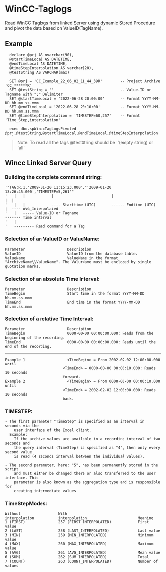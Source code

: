 # WinCC-Taglogs
Read WinCC Taglogs from linked Server using dynamic Stored Procedure and pivot the data based on ValueID(TagName).


## Example 
```
  declare @prj AS nvarchar(90),
  @startTimeLocal AS DATETIME,
  @endTimeLocal AS DATETIME,
  @timeStepInterpolation AS varchar(20),
  @testString AS VARCHAR(max)

  SET @prj = 'CC_Example_22_06_02_11_44_39R'        -- Project Archive 'CC_******R'
  SET @testString = ''                              -- Value-ID or Tagname with ";" Delimiter
  SET @startTimeLocal = '2022-06-28 20:00:00'       -- Format YYYY-MM-DD hh.mm.ss.mmm
  SET @endTimeLocal = '2022-06-28 20:10:00'         -- Format YYYY-MM-DD hh.mm.ss.mmm
  SET @timeStepInterpolation = 'TIMESTEP=60,257'    -- Format 'Time_Step,interpolation'

  exec dbo.spWinccTagLogsPivoted @prj,@testString,@startTimeLocal,@endTimeLocal,@timeStepInterpolation
```

> Note: To read all the tags @testString should be ''(empty string) or 'all'

## Wincc Linked Server Query


### Building the complete command string:

	'"TAG:R,1,'2009-01-20 11:15:23.000',"'2009-01-20 13:26:45.000','TIMESTEP=5,261'"
	'   |   |            |                          |                        |  |
	'   |   |            ---- Starttime (UTC)       ------ Endtime (UTC)     |  ---- AVG_Interpolated
	'   |   ----- Value-ID or Tagname                                        ------- Time interval
	'   |
	'   --------- Read command for a Tag

### Selection of an ValueID or ValueName:

	Parameter                   Description
	ValueID                     ValueID from the database table.
	ValueName                   ValueName in the format "ArchiveName\\ValueName". The ValurName must be enclosed by single quotation marks.

### Selection of an absolute Time Interval:
	Parameter                   Description   
	TimeBegin                   Start time in the format YYYY-MM-DD hh.mm.ss.mmm
	TimeEnd                     End time in the format YYYY-MM-DD hh.mm.ss.mmm

### Selection of a relative Time Interval:

	Parameter                   Description       
	TimeBegin                   0000-00-00 00:00:00.000: Reads from the beginning of the recording.
	TimeEnd                     0000-00-00 00:00:00.000: Reads until the end of the recording.
----
	Example 1                   <TimeBegin> = From 2002-02-02 12:00:00.000 until
                              <TimeEnd> = 0000-00-00 00:00:10.000: Reads 10 seconds
                              forward.
	Example 2                   <TimeBegin> = From 0000-00-00 00:00:10.000 until
                              <TimeEnd> = 2002-02-02 12:00:00.000: Reads 10 seconds
                              back.

### TIMESTEP:

	- The first parameter "TimeStep" is specified as an interval in seconds via the
		user interface of the Excel client.
      Example:
        If the archive values are available in a recording interval of two seconds and
        the query interval (TimeStep) is specified as "4", then only every second value
        is read (4 seconds interval between the individual values).

	- The second parameter, here: "5", has been permanently stored in the script
		and must either be changed there or also transferred to the user interface. This
		parameter is also known as the aggregation type and is responsible for
		creating intermediate values

### TimeStepModes:

	Without                 With
	interpolation           interpolation                       Meaning
	1 (FIRST)               257 (FIRST_INTERPOLATED)            First value
	2 (LAST)                258 (LAST_INTERPOLATED)             Last value
	3 (MIN)                 259 (MIN_INTERPOLATED)              Minimum value
	4 (MAX)                 260 (MAX_INTERPOLATED)              Maximum value
	5 (AVG)                 261 (AVG_INTERPOLATED)              Mean value
	6 (SUM)                 262 (SUM_INTERPOLATED)              Total
	7 (COUNT)               263 (COUNT_INTERPOLATED)            Number of values
